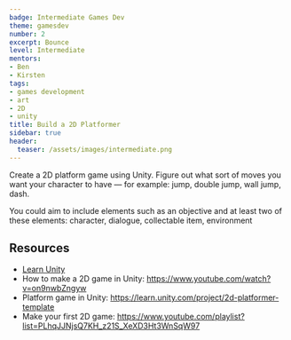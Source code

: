 ```yaml
---
badge: Intermediate Games Dev
theme: gamesdev
number: 2
excerpt: Bounce
level: Intermediate
mentors:
- Ben
- Kirsten
tags:
- games development
- art
- 2D
- unity
title: Build a 2D Platformer
sidebar: true
header:
  teaser: /assets/images/intermediate.png
---
```

Create a 2D platform game using Unity. Figure out what 
sort of moves you want your character to have — for example: jump, double jump, wall jump, dash.

You could aim to include elements such as an objective and at least two of these elements: character, dialogue, collectable item, environment

 

## Resources
* [Learn Unity](https://learn.unity.com)
* How to make a 2D game in Unity: <a href="https://www.youtube.com/watch?v=on9nwbZngyw" rel="noopener">https://www.youtube.com/watch?v=on9nwbZngyw</a> 
* Platform game in Unity: <a href="https://learn.unity.com/project/2d-platformer-template" rel="noopener">https://learn.unity.com/project/2d-platformer-template</a> 
* Make your first 2D game: <a href="https://www.youtube.com/playlist?list=PLhqJJNjsQ7KH_z21S_XeXD3Ht3WnSqW97" rel="noopener">https://www.youtube.com/playlist?list=PLhqJJNjsQ7KH_z21S_XeXD3Ht3WnSqW97</a>

